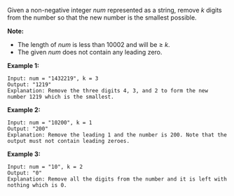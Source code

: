 Given a non-negative integer *num* represented as a string, remove *k* digits from the number so that the new number is the smallest possible.

**Note:**

 - The length of *num* is less than 10002 and will be ≥ *k*.
 - The given *num* does not contain any leading zero.

**Example 1:**

```
Input: num = "1432219", k = 3
Output: "1219"
Explanation: Remove the three digits 4, 3, and 2 to form the new number 1219 which is the smallest.
```

**Example 2:**

```
Input: num = "10200", k = 1
Output: "200"
Explanation: Remove the leading 1 and the number is 200. Note that the output must not contain leading zeroes.
```

**Example 3:**

```
Input: num = "10", k = 2
Output: "0"
Explanation: Remove all the digits from the number and it is left with nothing which is 0.
```
